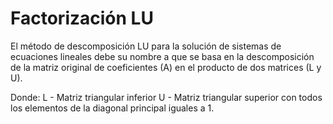 # Factorización LU

El método de descomposición LU para la solución de sistemas de ecuaciones lineales debe su nombre a que se basa en la descomposición de la matriz original de coeficientes (A) en el producto de dos matrices (L y U). 

Donde:
L - Matriz triangular inferior
U - Matriz triangular superior con todos los elementos de la diagonal principal iguales a 1.
